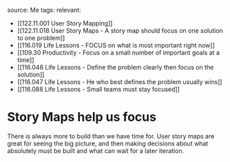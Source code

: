 source: Me
tags:
relevant:
- [[122.11.001 User Story Mapping]]
- [[122.11.018 User Story Maps - A story map should focus on one solution to one problem]]
- [[116.019 Life Lessons - FOCUS on what is most important right now]]
- [[109.30 Productivity - Focus on a small number of important goals at a time]]
- [[116.048 Life Lessons - Define the problem clearly then focus on the solution]]
- [[116.047 Life Lessons - He who best defines the problem usually wins]]
- [[116.088 Life Lessons - Small teams must stay focused]]

# Story Maps help us focus

There is always more to build than we have time for. User story maps are great for seeing the big picture, and then making decisions about what absolutely must be built and what can wait for a later iteration.
